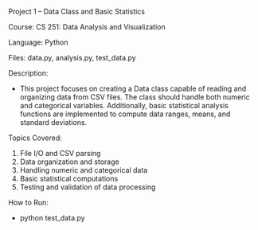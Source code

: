 Project 1 – Data Class and Basic Statistics

Course: CS 251: Data Analysis and Visualization

Language: Python

Files: data.py, analysis.py, test_data.py

Description:
- This project focuses on creating a Data class capable of reading and organizing data from CSV files. The class should handle both numeric and categorical variables. Additionally, basic statistical analysis functions are implemented to compute data ranges, means, and standard deviations.​


Topics Covered:
1. File I/O and CSV parsing
2. Data organization and storage
3. Handling numeric and categorical data
4. Basic statistical computations
5. Testing and validation of data processing​

How to Run:
- python test_data.py
